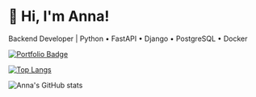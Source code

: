 # 👋 Hi, I'm Anna!

Backend Developer | Python • FastAPI • Django • PostgreSQL • Docker

[![Portfolio Badge](https://img.shields.io/badge/Portfolio-levinadev.github.io-181717?style=for-the-badge&logo=github&logoColor=white)](https://levinadev.github.io)

[![Top Langs](https://github-readme-stats.vercel.app/api/top-langs/?username=levinadev&layout=compact&theme=vision-friendly-dark)](https://github.com/anuraghazra/github-readme-stats)

![Anna's GitHub stats](https://github-readme-stats.vercel.app/api?username=levinadev&show_icons=true&theme=vision-friendly-dark)


